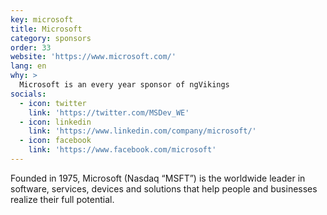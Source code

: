 ```yaml
---
key: microsoft
title: Microsoft
category: sponsors
order: 33
website: 'https://www.microsoft.com/'
lang: en
why: >
  Microsoft is an every year sponsor of ngVikings
socials:
  - icon: twitter
    link: 'https://twitter.com/MSDev_WE'
  - icon: linkedin
    link: 'https://www.linkedin.com/company/microsoft/'
  - icon: facebook
    link: 'https://www.facebook.com/microsoft'
---
```

Founded in 1975, Microsoft (Nasdaq “MSFT”) is the worldwide leader in software, services, devices and solutions that help people and businesses realize their full potential.
